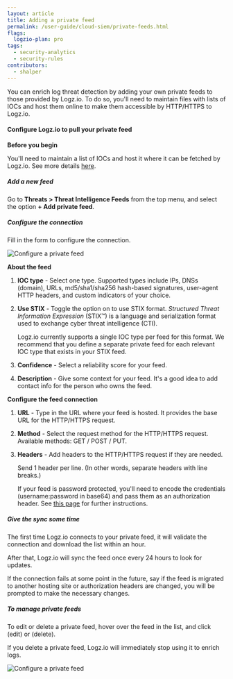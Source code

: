 ```yaml
---
layout: article
title: Adding a private feed
permalink: /user-guide/cloud-siem/private-feeds.html
flags:
  logzio-plan: pro
tags:
  - security-analytics
  - security-rules
contributors:
  - shalper
---
```


You can enrich log threat detection by adding your own private feeds to those provided by Logz.io. To do so, you'll need to maintain files with lists of IOCs and host them online to make them accessible by HTTP/HTTPS to Logz.io.


#### Configure Logz.io to pull your private feed

**Before you begin**

You'll need to maintain a list of IOCs and host it where it can be fetched by Logz.io. See more details [here](/user-guide/siem/ioc-types/).

<div class="tasklist">

##### Add a new feed

Go to **Threats > Threat Intelligence Feeds** from the top menu, and select the option **+ Add private feed**.

##### Configure the connection

Fill in the form to configure the connection.   <!--UPDATE THE SCREEN  -->

![Configure a private feed](https://dytvr9ot2sszz.cloudfront.net/logz-docs/siem/configure-private-feed-alpha.png)   

**About the feed**

1. **IOC type** - Select one type. Supported types include IPs, DNSs (domain), URLs, md5/sha1/sha256 hash-based signatures, user-agent HTTP headers, and custom indicators of your choice.
2. **Use STIX** - Toggle the option on to use STIX format. _Structured Threat Information Expression_ (STIX™) is a language and serialization format used to exchange cyber threat intelligence (CTI). 

   Logz.io currently supports a single IOC type per feed for this format. We recommend that you define a separate private feed for each relevant IOC type that exists in your STIX feed.
3. **Confidence** - Select a reliability score for your feed.
4. **Description** - Give some context for your feed. It's a good idea to add contact info for the person who owns the feed.

**Configure the feed connection**

1. **URL** - Type in the URL where your feed is hosted. It provides the base URL for the HTTP/HTTPS request.
2. **Method** - Select the request method for the HTTP/HTTPS request. Available methods: GET / POST / PUT.
3. **Headers** - Add headers to the HTTP/HTTPS request if they are needed.

    Send 1 header per line. (In other words, separate headers with line breaks.)
  
    If your feed is password protected, you'll need to encode the credentials (username:password in base64) and pass them as an authorization header. See [this page](/user-guide/encoding-authorization-header.html) for further instructions.


##### Give the sync some time

The first time Logz.io connects to your private feed, it will validate the connection and download the list within an hour.

After that, Logz.io will sync the feed once every 24 hours to look for updates.

If the connection fails at some point in the future, say if the feed is migrated to another hosting site or authorization headers are changed, you will be prompted to make the necessary changes.


##### To manage private feeds

To edit or delete a private feed, hover over the feed in the list,
  and click <i class="li li-pencil"></i> (edit)
  or <i class="li li-trash"></i> (delete).

If you delete a private feed, Logz.io will immediately stop using it to enrich logs.

![Configure a private feed](https://dytvr9ot2sszz.cloudfront.net/logz-docs/siem/feed-info.png)